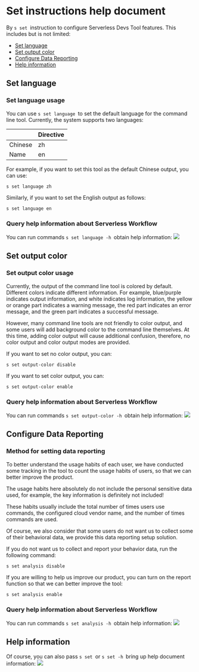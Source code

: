 # Set instructions help document

By `s set `instruction to configure Serverless Devs Tool features. This includes but is not limited:

- [Set language ](#Set-language)
- [Set output color ](#Set-output-color)
- [Configure Data Reporting ](#Configure-Data-Reporting)
- [Help information ](#Help-information)

## Set language

### Set language usage

You can use `s set language `to set the default language for the command line tool. Currently, the system supports two languages:

|  | Directive |
| ---- | ---- |
| Chinese | zh |
| Name | en |

For example, if you want to set this tool as the default Chinese output, you can use:

```
s set language zh
```

Similarly, if you want to set the English output as follows:

```
s set language en
```

### Query help information about Serverless Workflow

You can run commands `s set language -h `obtain help information:
![](https://images.serverlessfans.com/s-tool/zh/s-set-language-help.jpg)

## Set output color

### Set output color usage

Currently, the output of the command line tool is colored by default. Different colors indicate different information. For example, blue/purple indicates output information, and white indicates log information, the yellow or orange part indicates a warning message, the red part indicates an error message, and the green part indicates a successful message.

However, many command line tools are not friendly to color output, and some users will add background color to the command line themselves. At this time, adding color output will cause additional confusion, therefore, no color output and color output modes are provided.

If you want to set no color output, you can:

```
s set output-color disable
```

If you want to set color output, you can:

```
s set output-color enable
```

### Query help information about Serverless Workflow

You can run commands `s set output-color -h `obtain help information:
![](https://images.serverlessfans.com/s-tool/zh/s-set-output-color-help.jpg)

## Configure Data Reporting

### Method for setting data reporting

To better understand the usage habits of each user, we have conducted some tracking in the tool to count the usage habits of users, so that we can better improve the product.

The usage habits here absolutely do not include the personal sensitive data used, for example, the key information is definitely not included!

These habits usually include the total number of times users use commands, the configured cloud vendor name, and the number of times commands are used.

Of course, we also consider that some users do not want us to collect some of their behavioral data, we provide this data reporting setup solution.

If you do not want us to collect and report your behavior data, run the following command:

```
s set analysis disable
```

If you are willing to help us improve our product, you can turn on the report function so that we can better improve the tool:

```
s set analysis enable
```

### Query help information about Serverless Workflow

You can run commands `s set analysis -h `obtain help information:
![](https://images.serverlessfans.com/s-tool/zh/s-set-analysis-help.jpg)

## Help information

Of course, you can also pass `s set `or `s set -h `bring up help document information:
![](https://images.serverlessfans.com/s-tool/zh/s-set-help.jpg)

